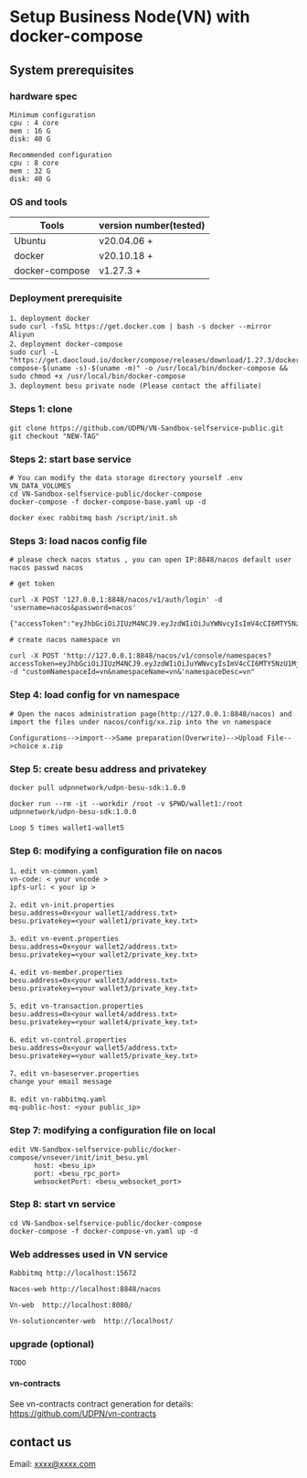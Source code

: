 # Setup Business Node(VN) with docker-compose

## System prerequisites

###  hardware spec
```
Minimum configuration
cpu : 4 core
mem : 16 G
disk: 40 G

Recommended configuration
cpu : 8 core
mem : 32 G
disk: 40 G
```
### OS and tools

| Tools | version number(tested) |
| ------------------------- | ------------------------------------- |
| Ubuntu | v20.04.06 +|
| docker | v20.10.18 +|
| docker-compose | v1.27.3 +|

### Deployment prerequisite
``````
1、deployment docker
sudo curl -fsSL https://get.docker.com | bash -s docker --mirror Aliyun
2、deployment docker-compose
sudo curl -L "https://get.daocloud.io/docker/compose/releases/download/1.27.3/docker-compose-$(uname -s)-$(uname -m)" -o /usr/local/bin/docker-compose && sudo chmod +x /usr/local/bin/docker-compose
3、deployment besu private node (Please contact the affiliate)
``````


### Steps 1: clone
```
git clone https://github.com/UDPN/VN-Sandbox-selfservice-public.git
git checkout "NEW-TAG"
```

### Steps 2: start base service

```
# You can modify the data storage directory yourself .env VN_DATA_VOLUMES
cd VN-Sandbox-selfservice-public/docker-compose
docker-compose -f docker-compose-base.yaml up -d

docker exec rabbitmq bash /script/init.sh

```

### Steps 3: load nacos config file
```
# please check nacos status , you can open IP:8848/nacos default user nacos passwd nacos

# get token

curl -X POST '127.0.0.1:8848/nacos/v1/auth/login' -d 'username=nacos&password=nacos'

{"accessToken":"eyJhbGciOiJIUzM4NCJ9.eyJzdWIiOiJuYWNvcyIsImV4cCI6MTY5NzU1MjE2OX0.ODl0HnAuStEdALf1Tu5_kFcQ6S3PhKVb1p8xQMb3qOE8kGh47zY9rk1Yh744H1PZ","tokenTtl":18000,"globalAdmin":true,"username":"nacos"}

# create nacos namespace vn

curl -X POST 'http://127.0.0.1:8848/nacos/v1/console/namespaces?accessToken=eyJhbGciOiJIUzM4NCJ9.eyJzdWIiOiJuYWNvcyIsImV4cCI6MTY5NzU1MjE2OX0.ODl0HnAuStEdALf1Tu5_kFcQ6S3PhKVb1p8xQMb3qOE8kGh47zY9rk1Yh744H1PZ&' -d "customNamespaceId=vn&namespaceName=vn&'namespaceDesc=vn"
```

### Step 4: load config for vn namespace
```
# Open the nacos administration page(http://127.0.0.1:8848/nacos) and import the files under nacos/config/xx.zip into the vn namespace
 
Configurations-->import-->Same preparation(Overwrite)-->Upload File-->choice x.zip

```
### Step 5: create besu address and privatekey
```
docker pull udpnnetwork/udpn-besu-sdk:1.0.0

docker run --rm -it --workdir /root -v $PWD/wallet1:/root udpnnetwork/udpn-besu-sdk:1.0.0

Loop 5 times wallet1-wallet5

```

### Step 6: modifying a configuration file on nacos
```
1、edit vn-common.yaml
vn-code: < your vncode >
ipfs-url: < your ip >
```
```
2、edit vn-init.properties
besu.address=0x<your wallet1/address.txt>
besu.privatekey=<your wallet1/private_key.txt>
```
```
3、edit vn-event.properties
besu.address=0x<your wallet2/address.txt>
besu.privatekey=<your wallet2/private_key.txt>
```

```
4、edit vn-member.properties
besu.address=0x<your wallet3/address.txt>
besu.privatekey=<your wallet3/private_key.txt>
```

```
5、edit vn-transaction.properties
besu.address=0x<your wallet4/address.txt>
besu.privatekey=<your wallet4/private_key.txt>
```

```
6、edit vn-control.properties
besu.address=0x<your wallet5/address.txt>
besu.privatekey=<your wallet5/private_key.txt>
```

```
7、edit vn-baseserver.properties
change your email message
```

```
8、edit vn-rabbitmq.yaml
mq-public-host: <your public_ip>
```
### Step 7: modifying a configuration file on local
```
edit VN-Sandbox-selfservice-public/docker-compose/vnsever/init/init_besu.yml
      host: <besu_ip>
      port: <besu_rpc_port>
      websocketPort: <besu_websocket_port>
```

### Step 8: start vn service
 
 ```
cd VN-Sandbox-selfservice-public/docker-compose
docker-compose -f docker-compose-vn.yaml up -d
 ```

### Web addresses used in VN service
```
Rabbitmq http://localhost:15672

Nacos-web http://localhost:8848/nacos
  
Vn-web  http://localhost:8080/

Vn-solutioncenter-web  http://localhost/
```
### upgrade (optional)
```
TODO
```

#### vn-contracts

See vn-contracts contract generation for details: https://github.com/UDPN/vn-contracts


## contact us
Email: xxxx@xxxx.com
